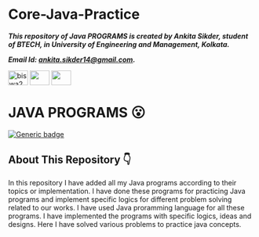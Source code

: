 # Core-Java-Practice

***This repository of Java PROGRAMS is created by Ankita Sikder, student of BTECH, in University of Engineering and Management, Kolkata.***

***Email Id: ankita.sikder14@gmail.com.***

<p align="left">
<a href="https://www.facebook.com/ankita.sikder.104" target="blank"><img align="center" src="https://cdn.jsdelivr.net/npm/simple-icons@3.0.1/icons/facebook.svg" alt="biswa2210" height="30" width="40" /></a>
<a href="https://www.instagram.com/ankita.sikder14" target="blank"><img align="center" src="https://cdn.jsdelivr.net/npm/simple-icons@3.0.1/icons/instagram.svg" alt="" height="30" width="40" /></a>
<a href="https://github.com/ankitasikder" target="blank"><img align="center" src="https://cdn.jsdelivr.net/npm/simple-icons@3.0.1/icons/github.svg" alt="" height="30" width="40" /></a>
</p>

#  JAVA PROGRAMS :open_mouth: 

[![Generic badge](https://img.shields.io/badge/core-java-success)](https://shields.io/) 

## About This Repository :point_down:

In this repository I have added all my Java programs according to their topics or implementation. I have done these programs for practicing Java programs and implement specific logics for different problem solving related to our works. I have used Java proramming language for all these programs. I have implemented the programs with specific logics, ideas and designs. Here I have solved various problems to practice java concepts.
 


     

